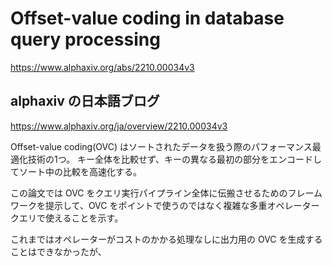 # Offset-value coding in database query processing

https://www.alphaxiv.org/abs/2210.00034v3

## alphaxiv の日本語ブログ

https://www.alphaxiv.org/ja/overview/2210.00034v3

Offset-value coding(OVC) はソートされたデータを扱う際のパフォーマンス最適化技術の1つ。
キー全体を比較せず、キーの異なる最初の部分をエンコードしてソート中の比較を高速化する。


この論文では OVC をクエリ実行パイプライン全体に伝搬させるためのフレームワークを提示して、OVC をポイントで使うのではなく複雑な多重オペレータークエリで使えることを示す。

これまではオペレーターがコストのかかる処理なしに出力用の OVC を生成することはできなかったが、